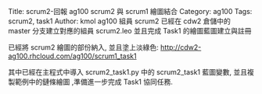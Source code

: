 Title: scrum2-回報 ag100 scrum2 與 scrum1 繪圖結合
Category: ag100
Tags: scrum2, task1
Author: kmol
ag100 組員 scrum2 已經在 cdw2 倉儲中的 master 分支建立對應的組員 scrum2.leo 並且完成 Task1 的繪圖藍圖建立與註冊

<!-- PELICAN_END_SUMMARY -->

已經將 scrum2 繪圖的部份納入, 並且塗上淡綠色: <a href="http://cdw2-ag100.rhcloud.com/ag100/scrum1_task1">http://cdw2-ag100.rhcloud.com/ag100/scrum1_task1</a>

其中已經在主程式中導入 scrum2_task1.py 中的 scrum2_task1 藍圖變數, 並且複製範例中的鏈條繪圖 ,準備進一步完成 Task1 協同任務.

